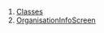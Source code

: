 1.  [Classes](views_after_auth_screens_org_info_screen/#classes)
2.  [OrganisationInfoScreen](views_after_auth_screens_org_info_screen/OrganisationInfoScreen-class.html)
